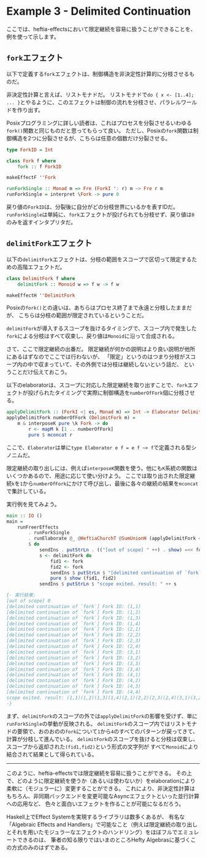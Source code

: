 # Example 3 - Delimited Continuation

ここでは、heftia-effectsにおいて限定継続を容易に扱うことができることを、例を使って示します。

## `fork`エフェクト

以下で定義する`fork`エフェクトは、制御構造を非決定性計算的に分枝させるものだ。

非決定性計算と言えば、リストモナドだ。
リストモナドで`do { x <- [1..4]; ... }`とやるように、このエフェクトは制御の流れを分枝させ、パラレルワールドを作り出す。

Posixプログラミングに詳しい読者は、これはプロセスを分裂させるいわゆる`fork()`関数と同じものだと思ってもらって良い。
ただし、Posixの`fork`関数は制御構造を2つに分裂させるが、こちらは任意の個数だけ分裂させる。

```hs
type ForkID = Int

class Fork f where
    fork :: f ForkID

makeEffectF ''Fork

runForkSingle :: Monad m => Fre (ForkI ': r) m ~> Fre r m
runForkSingle = interpret \Fork -> pure 0
```

戻り値の`ForkID`は、分裂後に自分がどの分枝世界にいるかを表すIDだ。
`runForkSingle`は単純に、`fork`エフェクトが投げられても分枝せず、戻り値は`0`のみを返すインタプリタだ。

## `delimitFork`エフェクト

以下の`delimitFork`エフェクトは、分枝の範囲をスコープで区切って限定するための高階エフェクトだ。

```hs
class DelimitFork f where
    delimitFork :: Monoid w => f w -> f w

makeEffectH ''DelimitFork
```

Posixの`fork()`との違いは、あちらはプロセス終了まで永遠と分枝したままだが、
こちらは分枝の範囲が限定されているということだ。

`delimitFork`が導入するスコープを抜けるタイミングで、スコープ内で発生した`fork`による分枝はすべて収束し、戻り値は`Monoid`に沿って合成される。

さて、ここで限定継続の出番だ。
限定継続が何かの説明はより良い説明が他所にあるはずなのでここでは行わないが、
「限定」というのはつまり分枝がスコープ内の中で収まっていて、その外側では分枝は継続しないという話だ、
ということだけ伝えておこう。

以下のelaboratorは、スコープに対応した限定継続を取り出すことで、`fork`エフェクトが投げられたタイミングで実際に制御構造を`numberOfFork`個に分枝させる。

```hs
applyDelimitFork :: (ForkI <| es, Monad m) => Int -> Elaborator DelimitForkS (Fre es m)
applyDelimitFork numberOfFork (DelimitFork m) =
    m & interposeK pure \k Fork -> do
        r <- mapM k [1 .. numberOfFork]
        pure $ mconcat r
```

ここで、`Elaborator`は単に`type Elaborator e f = e f ~> f`で定義される型シノニムだ。

限定継続の取り出しには、例えば`interposeK`関数を使う。他にも`K`系統の関数はいくつかあるので、用途に応じて使い分けよう。
ここでは取り出された限定継続`k`を`1`から`numberOfFork`にかけて呼び出し、最後に各々の継続の結果を`mconcat`で集計している。

実行例を見てみよう。

```hs
main :: IO ()
main =
    runFreerEffects
        . runForkSingle
        . runElaborate @_ @HeftiaChurchT @SumUnionH (applyDelimitFork 4 |+: absurdUnionH)
        $ do
            sendIns . putStrLn . (("[out of scope] " ++) . show) =<< fork
            s <- delimitFork do
                fid1 <- fork
                fid2 <- fork
                sendIns $ putStrLn $ "[delimited continuation of `fork`] Fork ID: " ++ show (fid1, fid2)
                pure $ show (fid1, fid2)
            sendIns $ putStrLn $ "scope exited. result: " ++ s

{- 実行結果:
[out of scope] 0
[delimited continuation of `fork`] Fork ID: (1,1)
[delimited continuation of `fork`] Fork ID: (1,2)
[delimited continuation of `fork`] Fork ID: (1,3)
[delimited continuation of `fork`] Fork ID: (1,4)
[delimited continuation of `fork`] Fork ID: (2,1)
[delimited continuation of `fork`] Fork ID: (2,2)
[delimited continuation of `fork`] Fork ID: (2,3)
[delimited continuation of `fork`] Fork ID: (2,4)
[delimited continuation of `fork`] Fork ID: (3,1)
[delimited continuation of `fork`] Fork ID: (3,2)
[delimited continuation of `fork`] Fork ID: (3,3)
[delimited continuation of `fork`] Fork ID: (3,4)
[delimited continuation of `fork`] Fork ID: (4,1)
[delimited continuation of `fork`] Fork ID: (4,2)
[delimited continuation of `fork`] Fork ID: (4,3)
[delimited continuation of `fork`] Fork ID: (4,4)
scope exited. result: (1,1)(1,2)(1,3)(1,4)(2,1)(2,2)(2,3)(2,4)(3,1)(3,2)(3,3)(3,4)(4,1)(4,2)(4,3)(4,4)
-}
```

まず、`delimitFork`のスコープの外では`applyDelimitFork`の影響を受けず、単に`runForkSingle`の挙動が反映される。
`delimitFork`のスコープ内ではリストモナドの要領で、おのおのの`fork`について`1`から`4`のすべてのパターンが戻ってきて、計算が分枝して進んでいる。
`delimitFork`のスコープを抜けると分枝は収束し、スコープから返却された`(fid1,fid2)`という形式の文字列が
すべて`Monoid`により結合されて結果として得られている。

---

このように、heftia-effectsでは限定継続を容易に扱うことができる。
その上で、どのように限定継続を使うか（あるいは使わないか）をelaborationにより柔軟に（モジュラーに）変更することができる。
これにより、非決定性計算はもちろん、非同期バックエンドを変更可能なAsyncエフェクトといった並行計算への応用など、
色々と面白いエフェクトを作ることが可能になるだろう。

Haskell上でEffect Systemを実現するライブラリは数多くあるが、
有名な「Algebraic Effects and Handlers」で可能なこと（例えば限定継続の取り出しとそれを用いたモジュラーなエフェクトのハンドリング）をほぼフルでエミュレートできるのは、
筆者の知る限りではいまのところHefty Algebrasに基づくこの方式のみのはずである。

